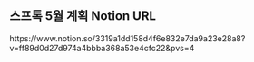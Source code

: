 <h2>스프톡 5월 계획 Notion URL</h2>
https://www.notion.so/3319a1dd158d4f6e832e7da9a23e28a8?v=ff89d0d27d974a4bbba368a53e4cfc22&pvs=4
